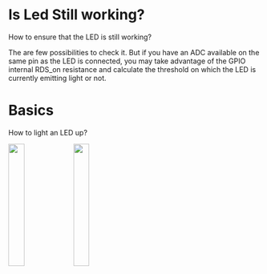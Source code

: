 # Is Led Still working?

How to ensure that the LED is still working?

The are few possibilities to check it. But if you have an ADC available on the same pin as the
LED is connected, you may take advantage of the GPIO internal RDS_on resistance and calculate
the threshold on which the LED is currently emitting light or not.

# Basics

How to light an LED up?

<img src="https://user-images.githubusercontent.com/500802/206997208-8aa86166-3970-44f0-a7d9-70f79d3e8c25.png" width="25%">
<img src="https://user-images.githubusercontent.com/500802/206997290-acb2c7a0-4c6d-4823-9fce-e05a8bccb7f9.png" width="25%">



